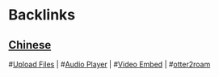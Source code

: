 
# Backlinks
## [Chinese](<Chinese.md>)
#[Upload Files](<Upload Files.md>) | #[Audio Player](<Audio Player.md>) | #[Video Embed](<Video Embed.md>) | #[otter2roam](<otter2roam.md>)

